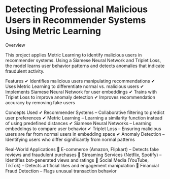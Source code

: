 # Detecting Professional Malicious Users in Recommender Systems Using Metric Learning

Overview

This project applies Metric Learning to identify malicious users in recommender systems. Using a Siamese Neural Network and Triplet Loss, the model learns user behavior patterns and detects anomalies that indicate fraudulent activity.

Features
✔ Identifies malicious users manipulating recommendations
✔ Uses Metric Learning to differentiate normal vs. malicious users
✔ Implements Siamese Neural Network for user embeddings
✔ Trains with Triplet Loss to improve anomaly detection
✔ Improves recommendation accuracy by removing fake users

Concepts Used
✔ Recommender Systems – Collaborative filtering to predict user preferences
✔ Metric Learning – Learning a similarity function instead of using predefined distances
✔ Siamese Neural Networks – Learning embeddings to compare user behavior
✔ Triplet Loss – Ensuring malicious users are far from normal users in embedding space
✔ Anomaly Detection – Identifying users who differ significantly from normal patterns

Real-World Applications
📌 E-commerce (Amazon, Flipkart) – Detects fake reviews and fraudulent purchases
📌 Streaming Services (Netflix, Spotify) – Identifies bot-generated views and ratings
📌 Social Media (YouTube, TikTok) – Detects artificial likes and engagement manipulation
📌 Financial Fraud Detection – Flags unusual transaction behavior
